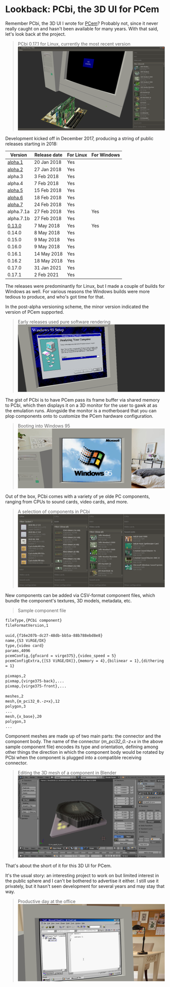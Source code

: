 <post-date date="12 February 2024"/>

# Lookback: PCbi, the 3D UI for PCem

Remember PCbi, the 3D UI I wrote for [PCem](https://en.wikipedia.org/wiki/PCem)? Probably not, since it never really caught on and hasn't been available for many years. With that said, let's look back at the project.

> PCbi 0.17.1 for Linux, currently the most recent version
![{image}{headerless}{no-border-rounding}](./img/0171.png)

Development kicked off in December 2017, producing a string of public releases starting in 2018:

| Version     | Release date | For Linux | For Windows |
| ----------- | ------------ | --------- | ----------- |
| [alpha.1](https://www.youtube.com/watch?v=Hon6fbH8J3o)     | 20 Jan 2018  | Yes       |             |
| [alpha.2](https://www.youtube.com/watch?v=aTKS79XzVek)     | 27 Jan 2018  | Yes       |             |
| alpha.3     | 3 Feb 2018   | Yes       |             |
| alpha.4     | 7 Feb 2018   | Yes       |             |
| [alpha.5](https://www.youtube.com/watch?v=vR4VKRZharM)     | 15 Feb 2018  | Yes       |             |
| [alpha.6](https://www.youtube.com/watch?v=Al9ZszWIFJA)     | 18 Feb 2018  | Yes       |             |
| [alpha.7](https://www.youtube.com/watch?v=Cmez-Q_UN5I)     | 24 Feb 2018  | Yes       |             |
| alpha.7.1a  | 27 Feb 2018  | Yes       | Yes         |
| alpha.7.1b  | 27 Feb 2018  | Yes       |             |
| [0.13.0](https://www.youtube.com/watch?v=4Xh8L9PbXeM)      | 7 May 2018   | Yes       | Yes         |
| 0.14.0      | 8 May 2018   | Yes       |             |
| 0.15.0      | 9 May 2018   | Yes       |             |
| 0.16.0      | 9 May 2018   | Yes       |             |
| 0.16.1      | 14 May 2018  | Yes       |             |
| 0.16.2      | 18 May 2018  | Yes       |             |
| 0.17.0      | 31 Jan 2021  | Yes       |             |
| 0.17.1      | 2 Feb 2021   | Yes       |             |

The releases were predominantly for Linux, but I made a couple of builds for Windows as well. For various reasons the Windows builds were more tedious to produce, and who's got time for that.

In the post-alpha versioning scheme, the minor version indicated the version of PCem supported.

> Early releases used pure software rendering
![{image}{headerless}{no-border-rounding}](./img/1.png)

The gist of PCbi is to have PCem pass its frame buffer via shared memory to PCbi, which then displays it on a 3D monitor for the user to gawk at as the emulation runs. Alongside the monitor is a motherboard that you can plop components onto to customize the PCem hardware configuration.

> Booting into Windows 95
![{image}{headerless}{no-border-rounding}](./img/2.png)

Out of the box, PCbi comes with a variety of ye olde PC components, ranging from CPUs to sound cards, video cards, and more.

> A selection of components in PCbi
![{image}{headerless}{no-border-rounding}](./img/components.png)

New components can be added via CSV-format component files, which bundle the component's textures, 3D models, metadata, etc.

> Sample component file
``` [{headerless}]
fileType,{PCbi component}
fileFormatVersion,1

uuid,{f16e207b-dc27-48db-bb5a-88b788ebd8e8}
name,{S3 ViRGE/DX}
type,{video card}
params,4096
pcemConfig,{gfxcard = virge375},{video_speed = 5}
pcemConfigExtra,{[S3 ViRGE/DX]},{memory = 4},{bilinear = 1},{dithering = 1}

pixmaps,2
pixmap,{virge375-back},...
pixmap,{virge375-front},...

meshes,2
mesh,{m_pci32_0.-z+x},12
polygon,3
...
mesh,{x_base},20
polygon,3
...
```

Component meshes are made up of two main parts: the connector and the component body. The name of the connector (<em>m_pci32_0.-z+x</em> in the above sample component file) encodes its type and orientation, defining among other things the direction in which the component body would be rotated by PCbi when the component is plugged into a compatible receiving connector.

> Editing the 3D mesh of a component in Blender
![{image}{headerless}{no-border-rounding}](./img/pod.png)

That's about the short of it for this 3D UI for PCem.

It's the usual story: an interesting project to work on but limited interest in the public sphere and I can't be bothered to advertise it either. I still use it privately, but it hasn't seen development for several years and may stay that way.

> Productive day at the office
![{image}{headerless}{no-border-rounding}](./img/work.png)
